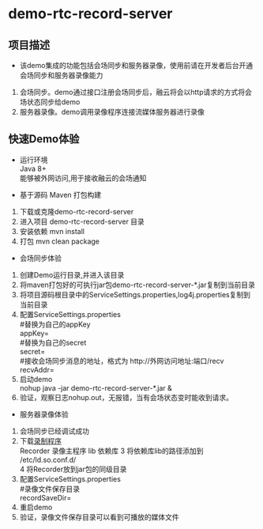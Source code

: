 demo-rtc-record-server
======================

## 项目描述  
* 该demo集成的功能包括会场同步和服务器录像，使用前请在开发者后台开通会场同步和服务器录像能力  
1. 会场同步。demo通过接口注册会场同步后，融云将会以http请求的方式将会场状态同步给demo  
2. 服务器录像。demo调用录像程序连接流媒体服务器进行录像  


## 快速Demo体验  
* 运行环境  
Java 8+  
能够被外网访问,用于接收融云的会场通知  

* 基于源码  Maven 打包构建  
1. 下载或克隆demo-rtc-record-server  
2. 进入项目 demo-rtc-record-server 目录  
3. 安装依赖 mvn install  
4. 打包 mvn clean package  

* 会场同步体验  
1. 创建Demo运行目录,并进入该目录  
2. 将maven打包好的可执行jar包demo-rtc-record-server-*.jar复制到当前目录  
3. 将项目源码根目录中的ServiceSettings.properties,log4j.properties复制到当前目录  
4. 配置ServiceSettings.properties  
  #替换为自己的appKey  
  appKey=  
  #替换为自己的secret  
  secret=  
  #接收会场同步消息的地址，格式为 http://外网访问地址:端口/recv  
  recvAddr=  
5. 启动demo  
  nohup java -jar demo-rtc-record-server-*.jar &  
6. 验证，观察日志nohup.out，无报错，当有会场状态变时能收到请求。  

* 服务器录像体验  
1. 会场同步已经调试成功  
2. 下载[录制程序](http://downloads.rongcloud.cn/Recorder.tar.gz)  
  Recorder    录像主程序
  lib         依赖库
3  将依赖库lib的路径添加到 /etc/ld.so.conf.d/  
4  将Recorder放到jar包的同级目录  
5. 配置ServiceSettings.properties  
  #录像文件保存目录  
  recordSaveDir=  
6. 重启demo  
7. 验证，录像文件保存目录可以看到可播放的媒体文件  
